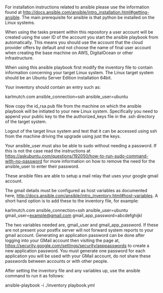 For installation instructions related to ansible please use the information 
found at http://docs.ansible.com/ansible/intro_installation.html#getting-ansible.
The main prerequisite for ansible is that python be installed on the Linux systems.

When using the tasks present within this repository a user account will be created
using the user ID of the account you start the ansible playbook from automatically.
This means you should use the account that the cloud provider offers by default 
and not choose the name of final user account when creating the base machine on 
AWS, DigitalOcean or other infrastructure.

When using this ansible playbook first modify the inventory file to contain 
information concerning your target Linux system. The Linux target system
should be an Ubuntu Server Edition installation 64bit.

Your inventory should contain an entry such as:

karlmutch.com ansible_connection=ssh        ansible_user=ubuntu

Now copy the id_rsa.pub file from the machine on which the ansible playbook will be initiated 
to your new Linux system. Specifically you need to append your public key to the 
the authorized_keys file in the .ssh directory of the target system.

Logout of the target linux system and test that it can be accessed using ssh from the
machine driving the upgrade using just the keys.

Your ansible_user must also be able to sudo without needing a password. If this is not the
case read the instructions at https://askubuntu.com/questions/192050/how-to-run-sudo-command-with-no-password
for more information on how to remove the need for the ansible_user to enter their password.

These ansible files are able to setup a mail relay that uses your google gmail account.

The gmail details must be configured as host variables as documented 
here, http://docs.ansible.com/ansible/intro_inventory.html#host-variables.
A short hand option is to add these to the inventory file, for example:

karlmutch.com ansible_connection=ssh        ansible_user=ubuntu gmail_user=example@gmail.com gmail_app_password=abcdefghijkl

The two variables needed are, gmail_user and gmail_app_password. If these are not present your 
postfix server will not forward system reports to your gmail account.  Generating an application
password can be done after logging into your GMail account then visiting the page at,
https://security.google.com/settings/security/apppasswords to create a new application password.
You must generate one password for each application you will be used with your GMail account, do
not share these passwords between accounts or with other people.

After setting the inventory file and any variables up, use the ansible command to run it as follows:

ansible-playbook -i ./inventory playbook.yml
